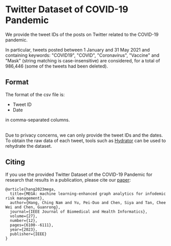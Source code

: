 # Twitter Dataset of COVID-19 Pandemic

We provide the tweet IDs of the posts on Twitter related to the COVID-19 pandemic.

In particular, tweets posted between 1 January and 31 May 2021 and containing keywords: "COVID19", "COVID", "Coronavirus", "Vaccine" and "Mask" (string matching is case-insensitive) are considered, for a total of 986,446 (some of the tweets had been deleted).

## Format

The format of the csv file is:
<ul>
  <li>Tweet ID</li>
  <li>Date</li>
</ul>
in comma-separated columns. <br /> <br />

Due to privacy concerns, we can only provide the tweet IDs and the dates. To obtain the raw data of each tweet, tools such as <a href="https://github.com/DocNow/hydrator">Hydrator</a> can be used to rehydrate the dataset.

## Citing
If you use the provided Twitter Dataset of the COVID-19 Pandemic for research that results in a publication, please cite our [paper](https://ieeexplore.ieee.org/abstract/document/10251942):
```
@article{hang2023mega,
  title={MEGA: machine learning-enhanced graph analytics for infodemic risk management},
  author={Hang, Ching Nam and Yu, Pei-Duo and Chen, Siya and Tan, Chee Wei and Chen, Guanrong},
  journal={IEEE Journal of Biomedical and Health Informatics},
  volume={27},
  number={12},
  pages={6100--6111},
  year={2023},
  publisher={IEEE}
}
```
